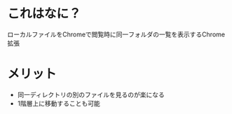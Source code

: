 # これはなに？
ローカルファイルをChromeで閲覧時に同一フォルダの一覧を表示するChrome拡張

# メリット
* 同一ディレクトリの別のファイルを見るのが楽になる
* 1階層上に移動することも可能
